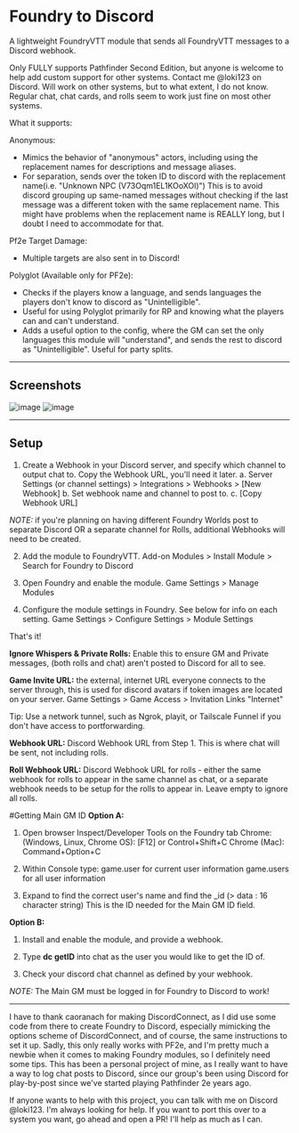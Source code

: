 # Foundry to Discord
A lightweight FoundryVTT module that sends all FoundryVTT messages to a Discord webhook.

Only FULLY supports Pathfinder Second Edition, but anyone is welcome to help add custom support for other systems. Contact me @loki123 on Discord.
Will work on other systems, but to what extent, I do not know. Regular chat, chat cards, and rolls seem to work just fine on most other systems.

What it supports:

Anonymous:
- Mimics the behavior of "anonymous" actors, including using the replacement names for descriptions and message aliases.
- For separation, sends over the token ID to discord with the replacement name(i.e. "Unknown NPC (V73Oqm1EL1KOoXOl)") This is to avoid discord grouping up same-named messages without checking if the last message was a different token with the same replacement name. This might have problems when the replacement name is REALLY long, but I doubt I need to accommodate for that.

Pf2e Target Damage:
- Multiple targets are also sent in to Discord!

Polyglot (Available only for PF2e):
- Checks if the players know a language, and sends languages the players don't know to discord as "Unintelligible".
- Useful for using Polyglot primarily for RP and knowing what the players can and can't understand.
- Adds a useful option to the config, where the GM can set the only languages this module will "understand", and sends the rest to discord as "Unintelligible". Useful for party splits.

--------------------------------------------------
## Screenshots

![image](https://github.com/therealguy90/foundrytodiscord/assets/100253440/02a174a5-ae1b-4e23-9d6b-eb2ab333c747)
![image](https://github.com/therealguy90/foundrytodiscord/assets/100253440/a56012ee-ab0b-46b7-94cb-7ff42ab2cb11)


--------------------------------------------------
## Setup
 1. Create a Webhook in your Discord server, and specify which channel to output chat to. Copy  the Webhook URL, you'll need it later.
 a. Server Settings (or channel settings) > Integrations > Webhooks > [New Webhook]
 b. Set webhook name and channel to post to.
 c. [Copy Webhook URL]

*NOTE:* if you're planning on having different Foundry Worlds post to separate Discord OR a separate channel for Rolls, additional Webhooks will need to be created.

2. Add the module to FoundryVTT. 
Add-on Modules > Install Module > Search for Foundry to Discord

3. Open Foundry and enable the module. 
Game Settings > Manage Modules

4. Configure the module settings in Foundry. See below for info on each setting.
Game Settings > Configure Settings > Module Settings

That's it!

**Ignore Whispers & Private Rolls:** Enable this to ensure GM and Private messages, (both rolls and chat) aren't posted to Discord for all to see.

**Game Invite URL:** the external, internet URL everyone connects to the server through, this is used for discord avatars if token images are located on your server.
Game Settings > Game Access > Invitation Links "Internet"

Tip: Use a network tunnel, such as Ngrok, playit, or Tailscale Funnel if you don't have access to portforwarding.

**Webhook URL:** Discord Webhook URL from Step 1. This is where chat will be sent, not including rolls.

**Roll Webhook URL:** Discord Webhook URL for rolls - either the same webhook for rolls to appear in the same channel as chat, or a separate webhook needs to be setup for the rolls to appear in. Leave empty to ignore all rolls.

#Getting Main GM ID
**Option A:**
1. Open browser Inspect/Developer Tools on the Foundry tab
Chrome: (Windows, Linux, Chrome OS): [F12] or Control+Shift+C
Chrome (Mac): Command+Option+C

2. Within Console type:
game.user for current user information
game.users for all user information

3. Expand to find the correct user's name and find the _id (> data : 16 character string)
This is the ID needed for the Main GM ID field.

**Option B:**
1. Install and enable the module, and provide a webhook.

2. Type **dc getID** into chat as the user you would like to get the ID of.

3. Check your discord chat channel as defined by your webhook.

*NOTE:* The Main GM must be logged in for Foundry to Discord to work!

--------------------------------------------------

I have to thank caoranach for making DiscordConnect, as I did use some code from there to create Foundry to Discord, especially mimicking the options scheme of DiscordConnect, and of course, the same instructions to set it up.
Sadly, this only really works with PF2e, and I'm pretty much a newbie when it comes to making Foundry modules, so I definitely need some tips. This has been a personal project of mine, as I really want to have a way to log chat posts to Discord, since our group's been using Discord for play-by-post since we've started playing Pathfinder 2e years ago.

If anyone wants to help with this project, you can talk with me on Discord @loki123. I'm always looking for help. If you want to port this over to a system you want, go ahead and open a PR! I'll help as much as I can.

